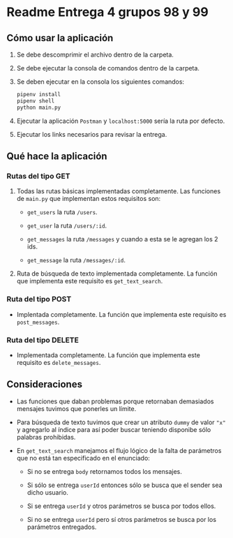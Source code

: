 # Readme Entrega 4 grupos 98 y 99

## Cómo usar la aplicación

1. Se debe descomprimir el archivo dentro de la carpeta.

2. Se debe ejecutar la consola de comandos dentro de la carpeta.

3. Se deben ejecutar en la consola los siguientes comandos:

    ``` python
    pipenv install
    pipenv shell
    python main.py
    ```

4. Ejecutar la aplicación `Postman` y `localhost:5000` sería la ruta por defecto.

5. Ejecutar los links necesarios para revisar la entrega.

## Qué hace la aplicación

### Rutas del tipo GET

1. Todas las rutas básicas implementadas completamente. Las funciones de `main.py` que implementan estos requisitos son:

    - `get_users` la ruta `/users`.

    - `get_user` la ruta `/users/:id`.

    - `get_messages` la ruta `/messages` y cuando a esta se le agregan los 2 ids.

    - `get_message` la ruta `/messages/:id`.

2. Ruta de búsqueda de texto implementada completamente. La función que implementa este requisito es `get_text_search`.

### Ruta del tipo POST

- Implentada completamente. La función que implementa este requisito es `post_messages`.

### Ruta del tipo  DELETE

- Implementada completamente. La función que implementa este requisito es `delete_messages`.

## Consideraciones

- Las funciones que daban problemas porque retornaban demasiados mensajes tuvimos que ponerles un límite.

- Para búsqueda de texto tuvimos que crear un atributo `dummy` de valor `"x"` y agregarlo al índice para así poder buscar teniendo disponibe sólo palabras prohibidas.

- En `get_text_search` manejamos el flujo lógico de la falta de parámetros que no está tan especificado en el enunciado:

  - Si no se entrega `body` retornamos todos los mensajes.

  - Si sólo se entrega `userId` entonces sólo se busca que el sender sea dicho usuario.

  - Si se entrega `userId` y otros parámetros se busca por todos ellos.

  - Si no se entrega `userId` pero sí otros parámetros se busca por los parámetros entregados.
